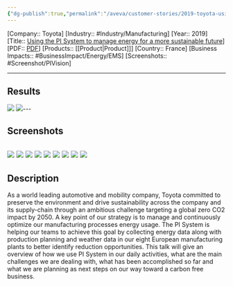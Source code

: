 ```yaml
---
{"dg-publish":true,"permalink":"/aveva/customer-stories/2019-toyota-using-the-pi-system-to-manage-energy-for-a-more-sustainable-future/"}
---
```


[Company:: Toyota]
[Industry:: #Industry/Manufacturing]
[Year:: 2019]
[Title:: [Using the PI System to manage energy for a more sustainable future](https://resources.osisoft.com/presentations/using-the-pi-system-to-manage-energy-for-a-more-sustainable-future-at-toyota-motor-europe--tmex/)]
[PDF:: [PDF](https://cdn.osisoft.com/osi/presentations/2019-uc-gothenburg/UC19EU-D2MA02-ToyotaMotorEurope-ROSATI-Using-the-PI-System-to-manage-energy-for-a-more-sustainab.pdf)]
[Products:: [[Product\|Product]]]
[Country:: France]
[Business Impacts:: #BusinessImpact/Energy/EMS]
[Screenshots:: #Screenshot/PIVision]  

---
## Results
![](https://i.imgur.com/4objdor.png)
![](https://i.imgur.com/1lzvsei.png)---
## Screenshots
![](https://i.imgur.com/RSCBQxP.png)
![](https://i.imgur.com/mHNxz8m.png)
![](https://i.imgur.com/RzMkp7q.png)
![](https://i.imgur.com/SrFazOm.png)
![](https://i.imgur.com/iIMQMpX.png)
![](https://i.imgur.com/Tw6fwPJ.png)
![](https://i.imgur.com/QaiMoki.png)
![](https://i.imgur.com/Z9povAz.png)
![](https://i.imgur.com/ATJE07L.png)
---
## Description
As a world leading automotive and mobility company, Toyota committed to preserve the environment and drive sustainability across the company and its supply-chain through an ambitious challenge targeting a global zero CO2 impact by 2050. A key point of our strategy is to manage and continuously optimize our manufacturing processes energy usage. The PI System is helping our teams to achieve this goal by collecting energy data along with production planning and weather data in our eight European manufacturing plants to better identify reduction opportunities. This talk will give an overview of how we use PI System in our daily activities, what are the main challenges we are dealing with, what has been accomplished so far and what we are planning as next steps on our way toward a carbon free business.